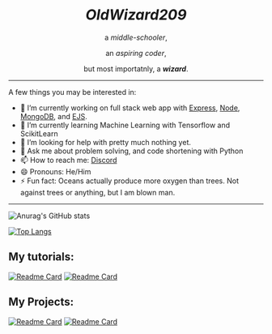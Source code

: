 <div align="center">
    <h1><em>OldWizard209</em></h1>
  <p>a <em>middle-schooler</em>,</p>
  <p>an <em>aspiring coder</em>,</p>
  <p>but most importatnly, a <strong><em>wizard</em></strong>.</p>
    <hr>
</div>

A few things you may be interested in:
- 🔭 I’m currently working on full stack web app with [Express](https://expressjs.com/), [Node](https://nodejs.org/en/), [MongoDB](https://www.mongodb.com/), and [EJS](https://ejs.co/).
- 🌱 I’m currently learning Machine Learning with Tensorflow and ScikitLearn
- 🤔 I’m looking for help with pretty much nothing yet.
- 💬 Ask me about problem solving, and code shortening with Python
- 📫 How to reach me: [Discord](https://discord.com/users/764730024984313867/)
- 😄 Pronouns: He/Him
- ⚡ Fun fact: Oceans actually produce more oxygen than trees. Not against trees or anything, but I am blown man.
<hr>


![Anurag's GitHub stats](https://github-readme-stats.vercel.app/api?username=OldWizard209&show_icons=true&theme=radical)


[![Top Langs](https://github-readme-stats.vercel.app/api/top-langs/?username=OldWizard209)](https://github.com/anuraghazra/github-readme-stats)

## My tutorials:
[![Readme Card](https://github-readme-stats.vercel.app/api/pin/?username=OldWizard209&repo=JS-Crash-Course)](https://github.com/anuraghazra/github-readme-stats)
[![Readme Card](https://github-readme-stats.vercel.app/api/pin/?username=OldWizard209&repo=Machine-Learning-CrashCourse)](https://github.com/anuraghazra/github-readme-stats)

## My Projects:
[![Readme Card](https://github-readme-stats.vercel.app/api/pin/?username=OldWizard209&repo=ToDoList)](https://github.com/anuraghazra/github-readme-stats)
[![Readme Card](https://github-readme-stats.vercel.app/api/pin/?username=OldWizard209&repo=Weather-Forecast)](https://github.com/anuraghazra/github-readme-stats)






